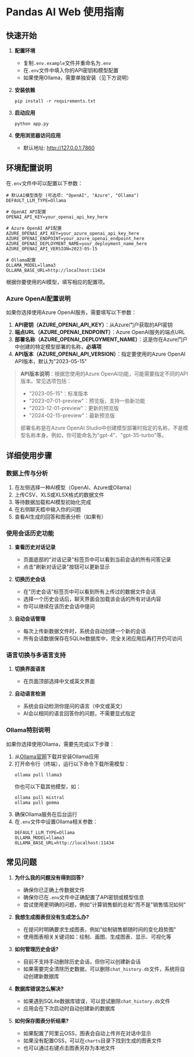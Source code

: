 # Pandas AI Web 使用指南

## 快速开始

1. **配置环境**
   - 复制`.env.example`文件并重命名为`.env`
   - 在`.env`文件中填入你的API密钥和模型配置
   - 如果使用Ollama，需要单独安装（见下方说明）

2. **安装依赖**
   ```
   pip install -r requirements.txt
   ```

3. **启动应用**
   ```
   python app.py
   ```
   
4. **使用浏览器访问应用**
   - 默认地址: http://127.0.0.1:7860

## 环境配置说明

在`.env`文件中可以配置以下参数：

```
# 默认AI模型类型 (可选项: "OpenAI", "Azure", "Ollama")
DEFAULT_LLM_TYPE=Ollama

# OpenAI API配置
OPENAI_API_KEY=your_openai_api_key_here

# Azure OpenAI API配置
AZURE_OPENAI_API_KEY=your_azure_openai_api_key_here
AZURE_OPENAI_ENDPOINT=your_azure_openai_endpoint_here
AZURE_OPENAI_DEPLOYMENT_NAME=your_deployment_name_here
AZURE_OPENAI_API_VERSION=2023-05-15

# Ollama配置
OLLAMA_MODEL=llama3
OLLAMA_BASE_URL=http://localhost:11434
```

根据你要使用的AI模型，填写相应的配置项。

### Azure OpenAI配置说明

如果你选择使用Azure OpenAI服务，需要填写以下参数：

1. **API密钥（AZURE_OPENAI_API_KEY）**：从Azure门户获取的API密钥
2. **端点URL（AZURE_OPENAI_ENDPOINT）**：Azure OpenAI服务的端点URL
3. **部署名称（AZURE_OPENAI_DEPLOYMENT_NAME）**：这是你在Azure门户中创建的特定模型部署的名称，**必填项**
4. **API版本（AZURE_OPENAI_API_VERSION）**：指定要使用的Azure OpenAI API版本，默认为"2023-05-15"

> **API版本说明**：根据您使用的Azure OpenAI功能，可能需要指定不同的API版本。常见选项包括：
> - "2023-05-15"：标准版本
> - "2023-07-01-preview"：预览版，支持一些新功能
> - "2023-12-01-preview"：更新的预览版
> - "2024-02-15-preview"：最新预览版
>
> 部署名称是在Azure OpenAI Studio中创建模型部署时指定的名称，不是模型名称本身。例如，你可能命名为"gpt-4"、"gpt-35-turbo"等。

## 详细使用步骤

### 数据上传与分析

1. 在左侧选择一种AI模型（OpenAI、Azure或Ollama）
2. 上传CSV、XLS或XLSX格式的数据文件
3. 等待数据加载和AI模型初始化完成
4. 在右侧聊天框中输入你的问题
5. 查看AI生成的回答和图表分析（如果有）

### 使用会话历史功能

1. **查看历史对话记录**
   - 页面底部的"对话记录"标签页中可以看到当前会话的所有问答记录
   - 点击"刷新对话记录"按钮可以更新显示

2. **切换历史会话**
   - 在"历史会话"标签页中可以看到所有上传过的数据文件会话
   - 选择一个历史会话后，聊天界面会加载该会话的所有对话内容
   - 你可以继续在该历史会话中提问

3. **自动会话管理**
   - 每次上传新数据文件时，系统会自动创建一个新的会话
   - 所有会话数据保存在SQLite数据库中，完全关闭应用后再打开仍可访问

### 语言切换与多语言支持

1. **切换界面语言**
   - 在页面顶部选择中文或英文界面

2. **自动语言检测**
   - 系统会自动检测你提问的语言（中文或英文）
   - AI会以相同的语言回答你的问题，不需要显式指定

### Ollama特别说明

如果你选择使用Ollama，需要先完成以下步骤：

1. 从[Ollama官网](https://ollama.com/)下载并安装Ollama应用
2. 打开命令行（终端），运行以下命令下载所需模型：
   ```
   ollama pull llama3
   ```
   你也可以下载其他模型，如：
   ```
   ollama pull mistral
   ollama pull gemma
   ```
3. 确保Ollama服务在后台运行
4. 在`.env`文件中设置Ollama相关参数：
   ```
   DEFAULT_LLM_TYPE=Ollama
   OLLAMA_MODEL=llama3
   OLLAMA_BASE_URL=http://localhost:11434
   ```

## 常见问题

1. **为什么我的问题没有得到回答?**
   - 确保你已正确上传数据文件
   - 确保你已在`.env`文件中正确配置了API密钥或模型信息
   - 尝试使用更明确的问题，例如"计算销售额的总和"而不是"销售情况如何"

2. **我想生成图表但没有生成怎么办?**
   - 在提问时明确要求生成图表，例如"绘制销售额随时间的变化趋势图"
   - 使用图表相关关键词如：绘制、画图、生成图表、显示、可视化等

3. **如何管理历史会话?**
   - 目前不支持手动删除历史会话，但你可以创建新会话
   - 如果需要完全清除历史数据，可以删除`chat_history.db`文件，系统将自动创建新数据库

4. **数据库错误怎么解决?**
   - 如果遇到SQLite数据库错误，可以尝试删除`chat_history.db`文件
   - 应用会在下次启动时自动创建新的数据库

5. **如何保存图表分析结果?**
   - 如果配置了阿里云OSS，图表会自动上传并在对话中显示
   - 如果没有配置OSS，可以在`charts`目录下找到生成的图表文件
   - 也可以通过右键点击图表另存为本地文件 
